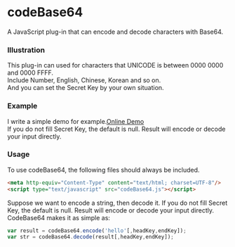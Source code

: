# codeBase64
A  JavaScript plug-in that can encode and decode characters with Base64.<br>

### Illustration
This plug-in can used for characters that UNICODE is between 0000 0000 and 0000 FFFF.<br>
Include Number, English, Chinese, Korean and so on.<br>
And you can set the Secret Key by your own situation.

### Example
I write a simple demo for example.[Online Demo](https://youyou-happy.github.io/codeBase64/example/index.html)<br>
If you do not fill Secret Key, the default is null. Result will encode or decode your input directly.

### Usage
To use codeBase64, the following files should always be included.<br>
```html
<meta http-equiv="Content-Type" content="text/html; charset=UTF-8"/>
<script type="text/javascript" src="codeBase64.js"></script>
```
Suppose we want to encode a string, then decode it. If you do not fill Secret Key, the default is null. Result will encode or decode your input directly. CodeBase64 makes it as simple as:<br>
```javascript
var result = codeBase64.encode('hello'[,headKey,endKey]);
var str = codeBase64.decode(result[,headKey,endKey]);
```
